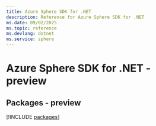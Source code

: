 ```yaml
---
title: Azure Sphere SDK for .NET
description: Reference for Azure Sphere SDK for .NET
ms.date: 09/02/2025
ms.topic: reference
ms.devlang: dotnet
ms.service: sphere
---
```

# Azure Sphere SDK for .NET - preview
## Packages - preview
[!INCLUDE [packages](sphere-index.md)]